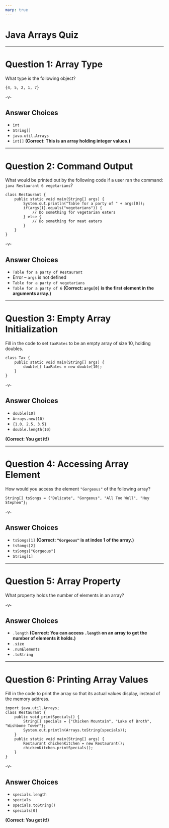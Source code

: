 ```yaml
---
marp: true
---
```


# Java Arrays Quiz

---

# Question 1: Array Type

What type is the following object?

```
{4, 5, 2, 1, 7}
```

-v-

## Answer Choices

-   `int`
-   `String[]`
-   `java.util.Arrays`
-   `int[]` **(Correct: This is an array holding integer values.)**

---

# Question 2: Command Output

What would be printed out by the following code if a user ran the command: `java Restaurant 6 vegetarians`?

```
class Restaurant {
    public static void main(String[] args) {
        System.out.println("Table for a party of " + args[0]);
        if(args[1].equals("vegetarians")) {
            // Do something for vegetarian eaters
        } else {
            // Do something for meat eaters
        }
    }
}
```

-v-

## Answer Choices

-   `Table for a party of Restaurant`
-   Error – `args` is not defined
-   `Table for a party of vegetarians`
-   `Table for a party of 6` **(Correct: `args[0]` is the first element in the arguments array.)**

---

# Question 3: Empty Array Initialization

Fill in the code to set `taxRates` to be an empty array of size 10, holding doubles.

```
class Tax {
    public static void main(String[] args) {
        double[] taxRates = new double[10];
    }
}
```

-v-

## Answer Choices

-   `double[10]`
-   `Arrays.new(10)`
-   `{1.0, 2.5, 3.5}`
-   `double.length(10)`

**(Correct: You got it!)**

---

# Question 4: Accessing Array Element

How would you access the element `"Gorgeous"` of the following array?

```
String[] tsSongs = {"Delicate", "Gorgeous", "All Too Well", "Hey Stephen"};
```

-v-

## Answer Choices

-   `tsSongs[1]` **(Correct: `"Gorgeous"` is at index 1 of the array.)**
-   `tsSongs[2]`
-   `tsSongs["Gorgeous"]`
-   `String[1]`

---

# Question 5: Array Property

What property holds the number of elements in an array?

-v-

## Answer Choices

-   `.length` **(Correct: You can access `.length` on an array to get the number of elements it holds.)**
-   `.size`
-   `.numElements`
-   `.toString`

---

# Question 6: Printing Array Values

Fill in the code to print the array so that its actual values display, instead of the memory address.

```
import java.util.Arrays;
class Restaurant {
    public void printSpecials() {
        String[] specials = {"Chicken Mountain", "Lake of Broth", "Wishbone Tower"};
        System.out.println(Arrays.toString(specials));
    }
    public static void main(String[] args) {
        Restaurant chickenKitchen = new Restaurant();
        chickenKitchen.printSpecials();
    }
}
```

-v-

## Answer Choices

-   `specials.length`
-   `specials`
-   `specials.toString()`
-   `specials[0]`

**(Correct: You got it!)**
